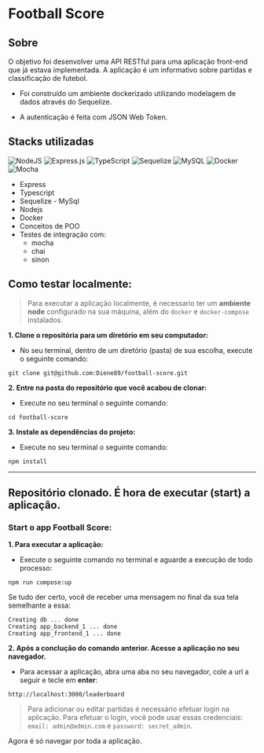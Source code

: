 # Football Score

## Sobre

O objetivo foi desenvolver uma API RESTful para uma aplicação front-end que já estava implementada. A aplicação é um informativo sobre partidas e classificação de futebol.<br>

- Foi construído um ambiente dockerizado utilizando modelagem de dados através do Sequelize.

- A autenticação é feita com JSON Web Token.

## Stacks utilizadas
![NodeJS](https://img.shields.io/badge/node.js-6DA55F?style=for-the-badge&logo=node.js&logoColor=white)
![Express.js](https://img.shields.io/badge/express.js-%23404d59.svg?style=for-the-badge&logo=express&logoColor=%2361DAFB)
![TypeScript](https://img.shields.io/badge/typescript-%23007ACC.svg?style=for-the-badge&logo=typescript&logoColor=white)
![Sequelize](https://img.shields.io/badge/Sequelize-52B0E7?style=for-the-badge&logo=Sequelize&logoColor=white)
![MySQL](https://img.shields.io/badge/mysql-%2300f.svg?style=for-the-badge&logo=mysql&logoColor=white)
![Docker](https://img.shields.io/badge/docker-%230db7ed.svg?style=for-the-badge&logo=docker&logoColor=white)
![Mocha](https://img.shields.io/badge/-mocha-%238D6748?style=for-the-badge&logo=mocha&logoColor=white)

* Express
* Typescript
* Sequelize - MySql
* Nodejs
* Docker
* Conceitos de POO
* Testes de integração com:
  - mocha
  - chai
  - sinon


## Como testar localmente:

> Para executar a aplicação localmente, é necessario ter um **ambiente node** configurado na sua máquina, além do `docker` e `docker-compose` instalados.


**1. Clone o repositória para um diretório em seu computador:**

   - No seu terminal, dentro de um diretório (pasta) de sua escolha, execute o seguinte comando:
  
  ```
  git clone git@github.com:Diene89/football-score.git
  ```
  
  **2. Entre na pasta do repositório que você acabou de clonar:**
  
   - Execute no seu terminal o seguinte comando:
    
  ```
  cd football-score
  ```
    
   **3. Instale as dependências do projeto:**

   - Execute no seu terminal o seguinte comando:
    
  ```
  npm install
  ```
---

## Repositório clonado. É hora de executar (start) a aplicação.

### Start o app Football Score:

**1. Para executar a aplicação:**

* Execute o seguinte comando no terminal e aguarde a execução de todo processo:

```
npm run compose:up 
```
Se tudo der certo, você de receber uma mensagem no final da sua tela semelhante a essa:

    Creating db ... done
    Creating app_backend_1 ... done
    Creating app_frontend_1 ... done

**2. Após a conclução do comando anterior. Acesse a aplicação no seu navegador.**

* Para acessar a aplicação, abra uma aba no seu navegador, cole a url a seguir e tecle em **enter**:

```
http://localhost:3000/leaderboard
```

> Para adicionar ou editar partidas é necessário efetuar login na aplicação. Para efetuar o login, você pode usar essas credenciais: `email: admin@admin.com` e `password: secret_admin`.

Agora é só navegar por toda a aplicação.

